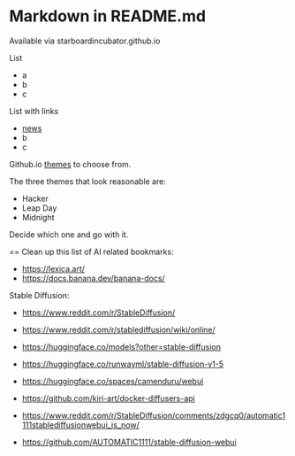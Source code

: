 # Markdown in README.md

Available via starboardincubator.github.io

List
- a
- b
- c

List with links
- [news](https://news.google.com)
- b
- c

Github.io [themes](https://pages.github.com/themes/) to choose from.

The three themes that look reasonable are:
- Hacker
- Leap Day
- Midnight 

Decide which one and go with it.

==
Clean up this list of AI related bookmarks:

- https://lexica.art/
- https://docs.banana.dev/banana-docs/

Stable Diffusion:
- https://www.reddit.com/r/StableDiffusion/
- https://www.reddit.com/r/stablediffusion/wiki/online/

- https://huggingface.co/models?other=stable-diffusion
- https://huggingface.co/runwayml/stable-diffusion-v1-5
- https://huggingface.co/spaces/camenduru/webui
- https://github.com/kiri-art/docker-diffusers-api
- https://www.reddit.com/r/StableDiffusion/comments/zdgcq0/automatic1111stablediffusionwebui_is_now/
- https://github.com/AUTOMATIC1111/stable-diffusion-webui


